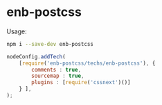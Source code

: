enb-postcss
===========

Usage:
```bash
npm i --save-dev enb-postcss
```

```js
nodeConfig.addTech(
    [require('enb-postcss/techs/enb-postcss'), {
        comments : true,
        sourcemap : true,
        plugins : [require('cssnext')()]
    } ],
);
```
